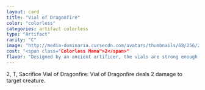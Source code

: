 ```yaml
---
layout: card
title: "Vial of Dragonfire"
color: "colorless"
categories: artifact colorless
type: "Artifact"
rarity: "C"
image: "http://media-dominaria.cursecdn.com/avatars/thumbnails/68/256/200/283/635617166333953432.png"
cost: "<span class="Colorless Mana">2</span>"
flavor: "Designed by an ancient artificer, the vials are strong enough to hold the very breath of a dragonâ€”until it&#x27;s needed."
---
```


<span class="tip mana-icon mana-colorless-02" title="2 Colorless Mana">2</span>, <span class="tip mana-icon mana-t" title="Tap">T</span>, Sacrifice Vial of Dragonfire: Vial of Dragonfire deals 2 damage to target creature.
